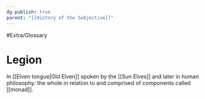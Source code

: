 ```yaml
---
dg-publish: true
parent: "[[History of the Subjective]]"
---
```

#Extra/Glossary 
# Legion

In [[Elven tongue|Old Elven]] spoken by the [[Sun Elves]] and later in human philosophy: the whole in relation to and comprised of components called [[monad]].